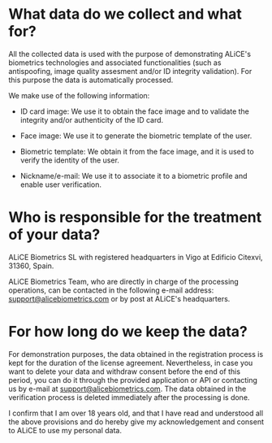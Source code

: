 # What data do we collect and what for?

All the collected data is used with the purpose of demonstrating ALiCE's biometrics technologies and associated functionalities (such as antispoofing, image quality assesment and/or ID integrity validation). For this purpose the data is automatically processed.

We make use of the following information:

* ID card image: We use it to obtain the face image and to validate the integrity and/or authenticity of the ID card.

* Face image: We use it to generate the biometric template of the user.

* Biometric template: We obtain it from the face image, and it is used to verify the identity of the user.

* Nickname/e-mail: We use it to associate it to a biometric profile and enable user verification.

# Who is responsible for the treatment of your data?

ALiCE Biometrics SL with registered headquarters in Vigo at Edificio Citexvi, 31360, Spain.

ALiCE Biometrics Team, who are directly in charge of the processing operations, can be contacted in the following e-mail address: support@alicebiometrics.com or by post at ALiCE's headquarters.

# For how long do we keep the data?

For demonstration purposes, the data obtained in the registration process is kept for the duration of the license agreement. Nevertheless, in case you want to delete your data and withdraw consent before the end of this period, you can do it through the provided application or API or contacting us by e-mail at support@alicebiometrics.com. The data obtained in the verification process is deleted immediately after the processing is done.

I confirm that I am over 18 years old, and that I have read and understood all the above provisions and do hereby give my acknowledgement and consent to ALiCE to use my personal data.
